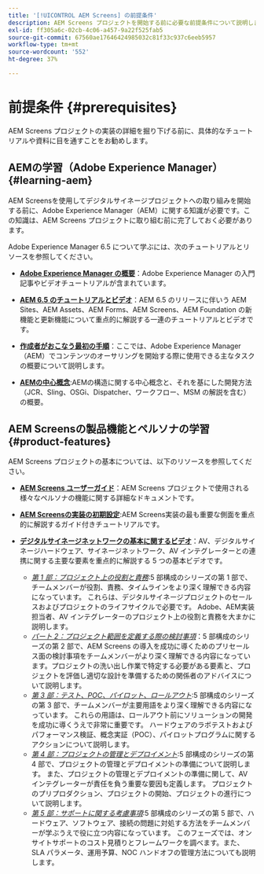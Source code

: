 ```yaml
---
title: '[!UICONTROL AEM Screens] の前提条件'
description: AEM Screens プロジェクトを開始する前に必要な前提条件について説明します。
exl-id: ff305a6c-02cb-4c06-a457-9a22f525fab5
source-git-commit: 67560ae17646424985032c81f33c937c6eeb5957
workflow-type: tm+mt
source-wordcount: '552'
ht-degree: 37%

---
```


# 前提条件 {#prerequisites}

AEM Screens プロジェクトの実装の詳細を掘り下げる前に、具体的なチュートリアルや資料に目を通すことをお勧めします。

## AEMの学習（Adobe Experience Manager） {#learning-aem}

AEM Screensを使用してデジタルサイネージプロジェクトへの取り組みを開始する前に、Adobe Experience Manager（AEM）に関する知識が必要です。この知識は、AEM Screens プロジェクトに取り組む前に完了しておく必要があります。

Adobe Experience Manager 6.5 について学ぶには、次のチュートリアルとリソースを参照してください。

* **[Adobe Experience Manager の概要](https://experienceleague.adobe.com/en/docs/experience-manager-cloud-service/content/overview/introduction)**：Adobe Experience Manager の入門記事やビデオチュートリアルが含まれています。

* **[AEM 6.5 のチュートリアルとビデオ](https://experienceleague.adobe.com/en/docs/experience-manager-tutorials)**：AEM 6.5 のリリースに伴いう AEM Sites、AEM Assets、AEM Forms、AEM Screens、AEM Foundation の新機能と更新機能について重点的に解説する一連のチュートリアルとビデオです。

* **[作成者がおこなう最初の手順](https://experienceleague.adobe.com/en/docs/experience-manager-65/content/sites/authoring/essentials/first-steps)**：ここでは、Adobe Experience Manager（AEM）でコンテンツのオーサリングを開始する際に使用できる主なタスクの概要について説明します。

* **[AEMの中心概念](https://experienceleague.adobe.com/en/docs/experience-manager-65/content/implementing/developing/introduction/the-basics)**:AEMの構造に関する中心概念と、それを基にした開発方法（JCR、Sling、OSGi、Dispatcher、ワークフロー、MSM の解説を含む）の概要。

## AEM Screensの製品機能とペルソナの学習 {#product-features}

AEM Screens プロジェクトの基本については、以下のリソースを参照してください。

* **[AEM Screens ユーザーガイド](https://experienceleague.adobe.com/en/docs/experience-manager-screens/user-guide/aem-screens-introduction)**：AEM Screens プロジェクトで使用される様々なペルソナの機能に関する詳細なドキュメントです。

* **[AEM Screensの実装の初期設定](https://experienceleague.adobe.com/?launch=AEM-7a#recommended/solutions/experience-manager)**:AEM Screens実装の最も重要な側面を重点的に解説するガイド付きチュートリアルです。

* **[デジタルサイネージネットワークの基本に関するビデオ](https://experienceleague.adobe.com/en/docs/experience-manager-screens/user-guide/aem-screens-introduction)**：AV、デジタルサイネージハードウェア、サイネージネットワーク、AV インテグレーターとの連携に関する主要な要素を重点的に解説する 5 つの基本ビデオです。
   * *[第 1 部：プロジェクト上の役割と責務](https://experienceleague.adobe.com/en/docs/experience-manager-screens/user-guide/digital-signage-network/project-roles-responsibilities)*:5 部構成のシリーズの第 1 部で、チームメンバーが役割、責務、タイムラインをより深く理解できる内容になっています。 これらは、デジタルサイネージプロジェクトのセールスおよびプロジェクトのライフサイクルで必要です。 Adobe、AEM実装担当者、AV インテグレーターのプロジェクト上の役割と責務を大まかに説明します。
   * *[パート 2：プロジェクト範囲を定義する際の検討事項](https://experienceleague.adobe.com/en/docs/experience-manager-screens/user-guide/digital-signage-network/project-considerations)*：5 部構成のシリーズの第 2 部で、AEM Screens の導入を成功に導くためのプリセールス面の検討事項をチームメンバーがより深く理解できる内容になっています。プロジェクトの洗い出し作業で特定する必要がある要素と、プロジェクトを評価し適切な設計を準備するための関係者のアドバイスについて説明します。
   * *[第 3 部：テスト、POC、パイロット、ロールアウト](https://experienceleague.adobe.com/en/docs/experience-manager-screens/user-guide/digital-signage-network/testing-pocs-pilots-rollouts)*:5 部構成のシリーズの第 3 部で、チームメンバーが主要用語をより深く理解できる内容になっています。 これらの用語は、ロールアウト前にソリューションの開発を成功に導くうえで非常に重要です。 ハードウェアのラボテストおよびパフォーマンス検証、概念実証（POC）、パイロットプログラムに関するアクションについて説明します。
   * *[第 4 部：プロジェクトの管理とデプロイメント](https://experienceleague.adobe.com/en/docs/experience-manager-screens/user-guide/digital-signage-network/project-management-and-deployment)*:5 部構成のシリーズの第 4 部で、プロジェクトの管理とデプロイメントの準備について説明します。 また、プロジェクトの管理とデプロイメントの準備に関して、AV インテグレーターが責任を負う重要な要因も定義します。 プロジェクトのプリプロダクション、プロジェクトの開始、プロジェクトの進行について説明します。
   * *[第 5 部：サポートに関する考慮事項](https://experienceleague.adobe.com/en/docs/experience-manager-screens/user-guide/digital-signage-network/support-considerations)*:5 部構成のシリーズの第 5 部で、ハードウェア、ソフトウェア、接続の問題に対処する方法をチームメンバーが学ぶうえで役に立つ内容になっています。 このフェーズでは、オンサイトサポートのコスト見積りとフレームワークを調べます。また、SLA パラメータ、運用予算、NOC ハンドオフの管理方法についても説明します。
